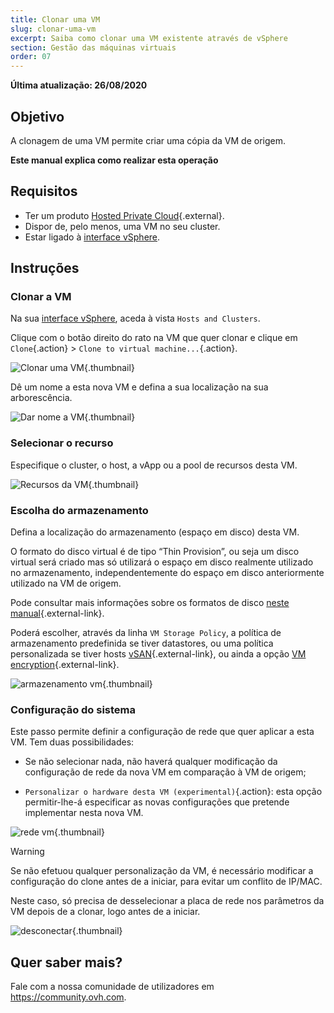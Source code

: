 ```yaml
---
title: Clonar uma VM
slug: clonar-uma-vm
excerpt: Saiba como clonar uma VM existente através de vSphere
section: Gestão das máquinas virtuais
order: 07
---
```


**Última atualização: 26/08/2020**

## Objetivo

A clonagem de uma VM permite criar uma cópia da VM de origem.

**Este manual explica como realizar esta operação**

## Requisitos

- Ter um produto [Hosted Private Cloud](https://www.ovhcloud.com/pt/enterprise/products/hosted-private-cloud/){.external}.
- Dispor de, pelo menos, uma VM no seu cluster.
- Estar ligado à [interface vSphere](../instalar_o_vsphere_client/).

## Instruções

### Clonar a VM

Na sua [interface vSphere](../instalar_o_vsphere_client/), aceda à vista `Hosts and Clusters`.

Clique com o botão direito do rato na VM que quer clonar e clique em `Clone`{.action} > `Clone to virtual machine...`{.action}. 

![Clonar uma VM](images/clonevm01.png){.thumbnail}

Dê um nome a esta nova VM e defina a sua localização na sua arborescência.

![Dar nome a VM](images/clonevm02.png){.thumbnail}

### Selecionar o recurso

Especifique o cluster, o host, a vApp ou a pool de recursos desta VM.

![Recursos da VM](images/clonevm03.png){.thumbnail}

### Escolha do armazenamento

Defina a localização do armazenamento (espaço em disco) desta VM. 

O formato do disco virtual é de tipo “Thin Provision”, ou seja um disco virtual será criado mas só utilizará o espaço em disco realmente utilizado no armazenamento, independentemente do espaço em disco anteriormente utilizado na VM de origem.

Pode consultar mais informações sobre os formatos de disco [neste manual](../escolher-o-formato-do-disco/){.external-link}.

Poderá escolher, através da linha `VM Storage Policy`, a política de armazenamento predefinida se tiver datastores, ou uma política personalizada se tiver hosts [vSAN](../vmware-vsan/){.external-link}, ou ainda a opção [VM encryption](../vm-encrypt/){.external-link}.

![armazenamento vm](images/clonevm04.png){.thumbnail}

### Configuração do sistema

Este passo permite definir a configuração de rede que quer aplicar a esta VM. Tem duas possibilidades:

- Se não selecionar nada, não haverá qualquer modificação da configuração de rede da nova VM em comparação à VM de origem;

- `Personalizar o hardware desta VM (experimental)`{.action}: esta opção permitir-lhe-á especificar as novas configurações que pretende implementar nesta nova VM.

![rede vm](images/clonevm05.png){.thumbnail}

> [!warning]
>
> Se não efetuou qualquer personalização da VM, é necessário modificar a configuração do clone antes de a iniciar, para evitar um conflito de IP/MAC. 
>
>Neste caso, só precisa de desselecionar a placa de rede nos parâmetros da VM depois de a clonar, logo antes de a iniciar.
>
>![desconectar](images/clonevm06.png){.thumbnail}
>

## Quer saber mais?

Fale com a nossa comunidade de utilizadores em <https://community.ovh.com>.
